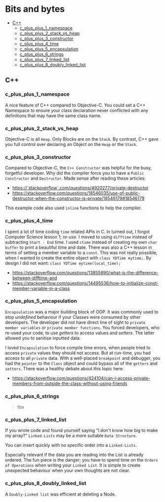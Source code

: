 # Bits and bytes

<!-- TOC depthfrom:2 depthto:4 withlinks:true updateonsave:true orderedlist:false -->

- [C++](#c)
    - [c_plus_plus_1_namespace](#c_plus_plus_1_namespace)
    - [c_plus_plus_2_stack_vs_heap](#c_plus_plus_2_stack_vs_heap)
    - [c_plus_plus_3_constructor](#c_plus_plus_3_constructor)
    - [c_plus_plus_4_time](#c_plus_plus_4_time)
    - [c_plus_plus_5_encapsulation](#c_plus_plus_5_encapsulation)
    - [c_plus_plus_6_strings](#c_plus_plus_6_strings)
    - [c_plus_plus_7_linked_list](#c_plus_plus_7_linked_list)
    - [c_plus_plus_8_doubly_linked_list](#c_plus_plus_8_doubly_linked_list)

<!-- /TOC -->

## C++

### c_plus_plus_1_namespace

A nice feature of C++ compared to Objective-C. You could set a C++ Namespace to ensure your class declaration never conflicted with any definitions that may have the same class name.

### c_plus_plus_2_stack_vs_heap

Objective-C is all `Heap`.  Only Blocks are on the `Stack`.  By contrast, C++ gave you full control over declaring an Object on the `Heap` or the `Stack`.

### c_plus_plus_3_constructor

Compared to Objective-C, the `C++ Constructor` was helpful for the busy, forgetful developer.  Why did the compiler force you to have a `Public Constructor` and `Destructor`.  Made sense after reading these articles:

- <https://`stackoverflow`.com/questions/4920277/private-destructor>
- <https://stackoverflow.com/questions/18546035/use-of-public-destructor-when-the-constructor-is-private/18546179#18546179>

This example code also used `inline` functions to help the compiler.

### c_plus_plus_4_time

I spent a lot of time coding `time` related APIs in C.  In turned out, I forgot Computer Science lesson 1; _re-use_.  I moved to using `difftime` instead of subtracting `Start - End` time.  I used `ctime` instead of creating my own `char buffer` to print a beautiful time and date.  There was also a C++ lesson in terms of setting a member variable to a `const`.  This was not really possible, when I wanted to create the entire object with `class YDTime mytime;`.  By design I did not want: `class YDTime mytime(local_time);`

- <https://stackoverflow.com/questions/13855890/what-is-the-difference-between-difftime-and>
- <https://stackoverflow.com/questions/14495536/how-to-initialize-const-member-variable-in-a-class>

### c_plus_plus_5_encapsulation

`Encapsulation` was a major building block of OOP.  It was commonly used to stop _undefined_ behaviour if your Classes were consumed by other developers.  The developer did not have direct line of sight to `private member variables` or `private member functions`. You forced developers, who re-used your code, to use _getters_ to access values and _setters_.  The latter allowed you to sanitise inputted data.  

I loved `Encapsulation` to force compile time errors, when people tried to access `private` values they should not access.  But at run-time, you had access to all `private` data.  With a well-placed `breakpoint` and debugger, you had the `pointer` to the `Class` object and could bypass all of the `getters` and `setters`.  There was a healthy debate about this topic here:

- <https://stackoverflow.com/questions/424104/can-i-access-private-members-from-outside-the-class-without-using-friends>

### c_plus_plus_6_strings

> tba

### c_plus_plus_7_linked_list

If you wrote code and found yourself saying "I don't know how big to make my array?" `Linked-Lists` may be a more suitable `Data Structure`.  

You can insert quickly with no specific order into a `Linked-Lists`.

Especially relevant if the data you are reading into the List is already ordered.  The fun piece is the danger; you have to spend time on the `Orders of Operations` when writing your `Linked List`.  It is simple to create unexpected behaviour when your own thoughts are not clear.

### c_plus_plus_8_doubly_linked_list

A `Doubly-Linked list` was efficient at deleting a Node.
